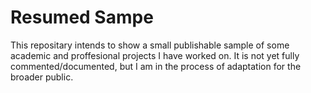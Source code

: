 # Resumed Sampe
This repositary intends to show a small publishable sample of some academic and proffesional projects I have worked on. It is not yet fully commented/documented, but I am in the process of adaptation for the broader public.